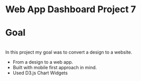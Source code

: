 # Web App Dashboard Project 7
<h1>Goal</h1> <br/>
In this project my goal was to convert a design to a website. <br/>
<ul>
 <li>From a design to a web app.</li>
 <li>Built with mobile first approach in mind.</li>
 <li>Used D3.js Chart Widgets</li>
</ul>
 
